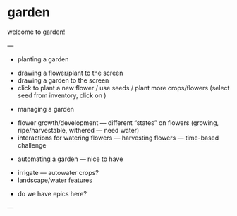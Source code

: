 # garden

welcome to garden!

—
* planting a garden
- drawing a flower/plant to the screen
- drawing a garden to the screen
- click to plant a new flower / use seeds / plant more crops/flowers
(select seed from inventory, click on )

* managing a garden
- flower growth/development — different “states” on flowers (growing, ripe/harvestable, withered — need water)
- interactions for watering flowers — harvesting flowers — time-based challenge

* automating a garden — nice to have
- irrigate — autowater crops?
- landscape/water features

* do we have epics here?

—

